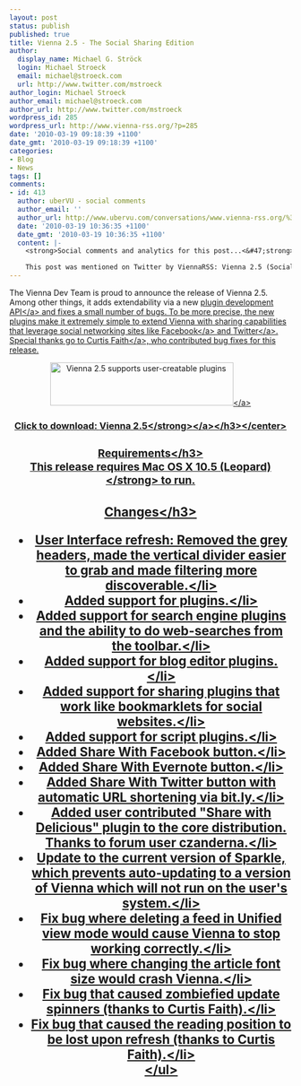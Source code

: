 ```yaml
---
layout: post
status: publish
published: true
title: Vienna 2.5 - The Social Sharing Edition
author:
  display_name: Michael G. Ströck
  login: Michael Stroeck
  email: michael@stroeck.com
  url: http://www.twitter.com/mstroeck
author_login: Michael Stroeck
author_email: michael@stroeck.com
author_url: http://www.twitter.com/mstroeck
wordpress_id: 285
wordpress_url: http://www.vienna-rss.org/?p=285
date: '2010-03-19 09:18:39 +1100'
date_gmt: '2010-03-19 09:18:39 +1100'
categories:
- Blog
- News
tags: []
comments:
- id: 413
  author: uberVU - social comments
  author_email: ''
  author_url: http://www.ubervu.com/conversations/www.vienna-rss.org/%3Fp%3D285
  date: '2010-03-19 10:36:35 +1100'
  date_gmt: '2010-03-19 10:36:35 +1100'
  content: |-
    <strong>Social comments and analytics for this post...<&#47;strong>

    This post was mentioned on Twitter by ViennaRSS: Vienna 2.5 (Social Sharing Edition) released: http:&#47;&#47;bit.ly&#47;9gEnSo...
---
```

<p>The Vienna Dev Team is proud to announce the release of Vienna 2.5. Among other things, it adds extendability via a new <a href="http:&#47;&#47;www.vienna-rss.org&#47;?page_id=120">plugin development API<&#47;a> and fixes a small number of bugs. To be more precise, the new plugins make it extremely simple to extend Vienna with sharing capabilities that leverage social networking sites like <a href="http:&#47;&#47;www.facebook.com">Facebook<&#47;a> and <a href="http:&#47;&#47;www.twitter.com&#47;ViennaRSS">Twitter<&#47;a>. Special thanks go to <a href="http:&#47;&#47;www.curtisfaith.com">Curtis Faith<&#47;a>, who contributed bug fixes for this release. <center><a href="http:&#47;&#47;sourceforge.net&#47;projects&#47;vienna-rss&#47;files&#47;ReleasedVersions&#47;2.5.0&#47;Vienna2.5.0.2501.zip&#47;download"><img alt="Vienna 2.5 supports user-creatable plugins" src="http:&#47;&#47;www.vienna-rss.org&#47;img&#47;plugins.png" title="Vienna 2.5 supports user-creatable plugins" width="327" height="77" &#47;><&#47;a><br&#47;><br />
<h3>Click to download: <a href="http:&#47;&#47;sourceforge.net&#47;projects&#47;vienna-rss&#47;files&#47;ReleasedVersions&#47;2.5.0&#47;Vienna2.5.0.2501.zip&#47;download"><strong>Vienna 2.5<&#47;strong><&#47;a><&#47;h3><&#47;center></p>
<h3>Requirements<&#47;h3><br />
This release requires <strong>Mac OS X 10.5 (Leopard)<&#47;strong> to run.</p>
<h3>Changes<&#47;h3></p>
<ul>
<li>User Interface refresh: Removed the grey headers, made the vertical divider easier to grab and made filtering more discoverable.<&#47;li>
<li>Added support for plugins.<&#47;li>
<li>Added support for search engine plugins and the ability to do web-searches from the toolbar.<&#47;li>
<li>Added support for blog editor plugins.<&#47;li>
<li>Added support for sharing plugins that work like bookmarklets for social websites.<&#47;li>
<li>Added support for script plugins.<&#47;li>
<li>Added Share With Facebook button.<&#47;li>
<li>Added Share With Evernote button.<&#47;li>
<li>Added Share With Twitter button with automatic URL shortening via bit.ly.<&#47;li>
<li>Added user contributed "Share with Delicious" plugin to the core distribution. Thanks to forum user czanderna.<&#47;li>
<li>Update to the current version of Sparkle, which prevents auto-updating to a version of Vienna which will not run on the user's system.<&#47;li>
<li>Fix bug where deleting a feed in Unified view mode would cause Vienna to stop working correctly.<&#47;li>
<li>Fix bug where changing the article font size would crash Vienna.<&#47;li>
<li>Fix bug that caused zombiefied update spinners (thanks to Curtis Faith).<&#47;li>
<li>Fix bug that caused the reading position to be lost upon refresh (thanks to Curtis Faith).<&#47;li><br />
<&#47;ul></p>
